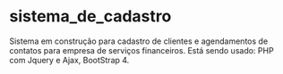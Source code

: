 # sistema_de_cadastro
Sistema em construção para cadastro de clientes e agendamentos de contatos para empresa de serviços financeiros. Está sendo usado: PHP com Jquery e Ajax, BootStrap 4.

